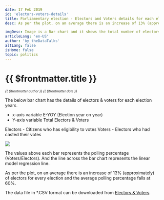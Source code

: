 ```yaml
---
date: 17 Feb 2019
id: 'electors-voters-details'
title: Parliamentary election - Electors and Voters details for each election years
desc: As per the plot, on an average there is an increase of 13% (approximately) of electors for every election and the average polling percentage

imgDesc: Image is a Bar chart and it shows the total number of electors & voters for each election years
articleLang: 'en-US'
author: 'by theDataTalks'
altLang: false
isHome: false
topic: politics
---
```


<altLang />

# {{ $frontmatter.title }}
<i style="font-size: 0.75em;"> {{ $frontmatter.author }} {{ $frontmatter.date }} </i>

The below bar chart has the details of electors & voters for each
election years.

-   x-axis variable E-YOY (Election year on year)
-   Y-axis variable Total Electors & Voters

Electors - Citizens who has eligibility to votes Voters - Electors who
had casted their votes

![](/img/politics/electors-voters-details/figure-markdown/img1.png)

The values above each bar represents the polling percentage
(Voters/Electors). And the line across the bar chart represents the
linear model regression line.

As per the plot, on an average there is an increase of 13%
(approximately) of electors for every election and the average polling
percentage falls at 60%.

The data file in \*.CSV format can be downloaded from [Electors & Voters](http://thedatatalks.in/datas/politics/electors.csv)

<style>

</style>